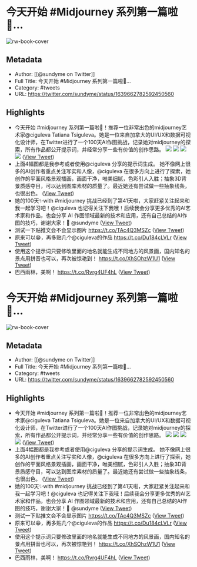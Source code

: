 # 今天开始 #Midjourney 系列第一篇啦🎉...

![rw-book-cover](https://pbs.twimg.com/profile_images/1638907044924387329/_yul1GE8.jpg)

## Metadata
- Author: [[@sundyme on Twitter]]
- Full Title: 今天开始 #Midjourney 系列第一篇啦🎉...
- Category: #tweets
- URL: https://twitter.com/sundyme/status/1639662782592450560

## Highlights
- 今天开始 #midjourney 系列第一篇啦🎉！推荐一位非常出色的midjourney艺术家@ciguleva Tatiana Tsiguleva。她是一位来自加拿大的UI/UX和数据可视化设计师，在Twitter进行了一个100天AI作图挑战，记录她对midjourney的探索，所有作品都公开提示词，并经常分享一些有价值的创作思路。 
  ![](https://pbs.twimg.com/media/FsE0PewaEAQyngG.jpg) 
  ![](https://pbs.twimg.com/media/FsE0b_oaUAARW1M.jpg) 
  ![](https://pbs.twimg.com/media/FsE0is8akAAS8cv.jpg) 
  ![](https://pbs.twimg.com/media/FsE1K8LaAAE5pSl.jpg) ([View Tweet](https://twitter.com/sundyme/status/1639662782592450560))
- 上面4幅图都是我参考或者使用@ciguleva 分享的提示词生成。
  她不像网上很多的AI创作者重点关注写实和人像，@ciguleva 在很多方向上进行了探索，她创作的平面风格景观插画，画面干净，唯美细腻，色彩引人入胜；抽象3D背景质感夺目，可以达到图库素材的质量了。最近她还有尝试做一些抽象线条，也很出色。 ([View Tweet](https://twitter.com/sundyme/status/1639662786115678214))
- 她的100天✨with #midjourney 挑战已经到了第41天啦，大家赶紧关注起来和我一起学习吧！@ciguleva 
  也记得关注下我哦！后续我会分享更多优秀的AI艺术家和作品，也会分享 AI 作图领域最新的技术和应用，还有自己总结的AI作图的技巧，谢谢大家！🙏 @sundyme ([View Tweet](https://twitter.com/sundyme/status/1639662788577726464))
- 测试一下贴推文会不会显示图片
  https://t.co/TAc4Q3MSZc ([View Tweet](https://twitter.com/sundyme/status/1639688811402911746))
- 原来可以😁，再多贴几个@ciguleva的作品
  https://t.co/Du184cLVLr ([View Tweet](https://twitter.com/sundyme/status/1639690810001334272))
- 使用这个提示词只要修改里面的地名就能生成不同地方的风景画，国内知名的景点用拼音也可以，再次被惊艳到！
  https://t.co/XhSOhzW1U1 ([View Tweet](https://twitter.com/sundyme/status/1639690812387889153))
- 巴西雨林，美啊！
  https://t.co/Rvrg4UF4hL ([View Tweet](https://twitter.com/sundyme/status/1639690814682169344))
# 今天开始 #Midjourney 系列第一篇啦🎉...

![rw-book-cover](https://pbs.twimg.com/profile_images/1638907044924387329/_yul1GE8.jpg)

## Metadata
- Author: [[@sundyme on Twitter]]
- Full Title: 今天开始 #Midjourney 系列第一篇啦🎉...
- Category: #tweets
- URL: https://twitter.com/sundyme/status/1639662782592450560

## Highlights
- 今天开始 #midjourney 系列第一篇啦🎉！推荐一位非常出色的midjourney艺术家@ciguleva Tatiana Tsiguleva。她是一位来自加拿大的UI/UX和数据可视化设计师，在Twitter进行了一个100天AI作图挑战，记录她对midjourney的探索，所有作品都公开提示词，并经常分享一些有价值的创作思路。 
  ![](https://pbs.twimg.com/media/FsE0PewaEAQyngG.jpg) 
  ![](https://pbs.twimg.com/media/FsE0b_oaUAARW1M.jpg) 
  ![](https://pbs.twimg.com/media/FsE0is8akAAS8cv.jpg) 
  ![](https://pbs.twimg.com/media/FsE1K8LaAAE5pSl.jpg) ([View Tweet](https://twitter.com/sundyme/status/1639662782592450560))
- 上面4幅图都是我参考或者使用@ciguleva 分享的提示词生成。
  她不像网上很多的AI创作者重点关注写实和人像，@ciguleva 在很多方向上进行了探索，她创作的平面风格景观插画，画面干净，唯美细腻，色彩引人入胜；抽象3D背景质感夺目，可以达到图库素材的质量了。最近她还有尝试做一些抽象线条，也很出色。 ([View Tweet](https://twitter.com/sundyme/status/1639662786115678214))
- 她的100天✨with #midjourney 挑战已经到了第41天啦，大家赶紧关注起来和我一起学习吧！@ciguleva 
  也记得关注下我哦！后续我会分享更多优秀的AI艺术家和作品，也会分享 AI 作图领域最新的技术和应用，还有自己总结的AI作图的技巧，谢谢大家！🙏 @sundyme ([View Tweet](https://twitter.com/sundyme/status/1639662788577726464))
- 测试一下贴推文会不会显示图片
  https://t.co/TAc4Q3MSZc ([View Tweet](https://twitter.com/sundyme/status/1639688811402911746))
- 原来可以😁，再多贴几个@ciguleva的作品
  https://t.co/Du184cLVLr ([View Tweet](https://twitter.com/sundyme/status/1639690810001334272))
- 使用这个提示词只要修改里面的地名就能生成不同地方的风景画，国内知名的景点用拼音也可以，再次被惊艳到！
  https://t.co/XhSOhzW1U1 ([View Tweet](https://twitter.com/sundyme/status/1639690812387889153))
- 巴西雨林，美啊！
  https://t.co/Rvrg4UF4hL ([View Tweet](https://twitter.com/sundyme/status/1639690814682169344))
